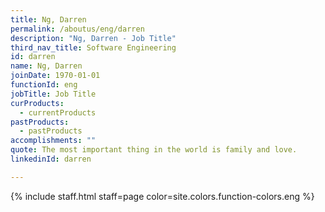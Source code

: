 ```yaml
---
title: Ng, Darren
permalink: /aboutus/eng/darren
description: "Ng, Darren - Job Title"
third_nav_title: Software Engineering
id: darren
name: Ng, Darren
joinDate: 1970-01-01
functionId: eng
jobTitle: Job Title
curProducts:
  - currentProducts
pastProducts:
  - pastProducts
accomplishments: ""
quote: The most important thing in the world is family and love.
linkedinId: darren

---
```


{% include staff.html staff=page color=site.colors.function-colors.eng %}
